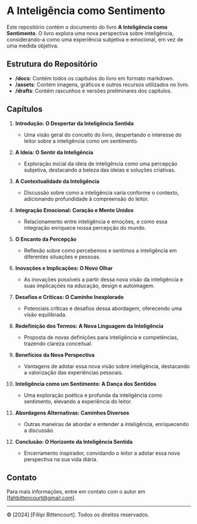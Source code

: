 # A Inteligência como Sentimento

Este repositório contém o documento do livro **A Inteligência como Sentimento**. O livro explora uma nova perspectiva sobre inteligência, considerando-a como uma experiência subjetiva e emocional, em vez de uma medida objetiva.

## Estrutura do Repositório

- **/docs**: Contém todos os capítulos do livro em formato markdown.
- **/assets**: Contém imagens, gráficos e outros recursos utilizados no livro.
- **/drafts**: Contém rascunhos e versões preliminares dos capítulos.

## Capítulos

1. **Introdução: O Despertar da Inteligência Sentida**
   - Uma visão geral do conceito do livro, despertando o interesse do leitor sobre a inteligência como um sentimento.

2. **A Ideia: O Sentir da Inteligência**
   - Exploração inicial da ideia de inteligência como uma percepção subjetiva, destacando a beleza das ideias e soluções criativas.

3. **A Contextualidade da Inteligência**
   - Discussão sobre como a inteligência varia conforme o contexto, adicionando profundidade à compreensão do leitor.

4. **Integração Emocional: Coração e Mente Unidos**
   - Relacionamento entre inteligência e emoções, e como essa integração enriquece nossa percepção do mundo.

5. **O Encanto da Percepção**
   - Reflexão sobre como percebemos e sentimos a inteligência em diferentes situações e pessoas.

6. **Inovações e Implicações: O Novo Olhar**
   - As inovações possíveis a partir dessa nova visão da inteligência e suas implicações na educação, design e autoimagem.

7. **Desafios e Críticas: O Caminho Inexplorado**
   - Potenciais críticas e desafios dessa abordagem, oferecendo uma visão equilibrada.

8. **Redefinição dos Termos: A Nova Linguagem da Inteligência**
   - Proposta de novas definições para inteligência e competências, trazendo clareza conceitual.

9. **Benefícios da Nova Perspectiva**
   - Vantagens de adotar essa nova visão sobre inteligência, destacando a valorização das experiências pessoais.

10. **Inteligência como um Sentimento: A Dança dos Sentidos**
    - Uma exploração poética e profunda da inteligência como sentimento, elevando a experiência do leitor.

11. **Abordagens Alternativas: Caminhos Diversos**
    - Outras maneiras de abordar e entender a inteligência, enriquecendo a discussão.

12. **Conclusão: O Horizonte da Inteligência Sentida**
    - Encerramento inspirador, convidando o leitor a adotar essa nova perspectiva na sua vida diária.

## Contato

Para mais informações, entre em contato com o autor em [fahbittencourt@gmail.com].

---

© [2024] [Fillipi Bittencourt]. Todos os direitos reservados.
